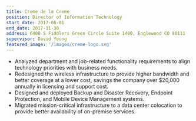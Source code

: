 ```yaml
---
title: Creme de la Creme
position: Director of Information Technology 
start_date: 2017-06-01
end_date: 2017-11-30
address: 6400 S Fiddlers Green Circle Suite 1400, Englewood CO 80111
supervisor: David Young
featured_image: '/images/creme-logo.svg'
---
```

* Analyzed department and job-related functionality requirements to align technology priorities with business needs.
* Redesigned the wireless infrastructure to provide higher bandwidth and better coverage at a lower cost, savings the company over $20,000 annually in licensing and support cost.
* Designed and deployed Backup and Disaster Recovery, Endpoint Protection, and Mobile Device Management systems.
* Migrated mission-critical infrastructure to a data center colocation to provide better availability of on-premise services.